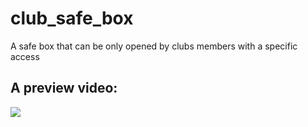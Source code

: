 # club_safe_box
A safe box that can be only opened by clubs members with a specific access

## A preview video:

[![](https://img.youtube.com/vi/6AucYL86P-A/0.jpg)](https://youtu.be/6AucYL86P-A)

